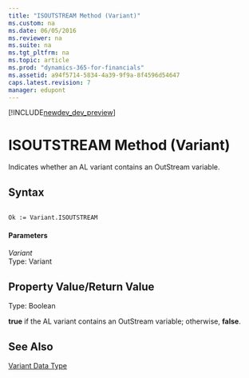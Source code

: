 ```yaml
---
title: "ISOUTSTREAM Method (Variant)"
ms.custom: na
ms.date: 06/05/2016
ms.reviewer: na
ms.suite: na
ms.tgt_pltfrm: na
ms.topic: article
ms.prod: "dynamics-365-for-financials"
ms.assetid: a94f5714-5834-4a39-9f9a-8f4596d54647
caps.latest.revision: 7
manager: edupont
---
```


[!INCLUDE[newdev_dev_preview](../includes/newdev_dev_preview.md)]

# ISOUTSTREAM Method (Variant)
Indicates whether an AL variant contains an OutStream variable.  
  
## Syntax  
  
```  
  
Ok := Variant.ISOUTSTREAM  
```  
  
#### Parameters  
 *Variant*  
 Type: Variant  
  
## Property Value/Return Value  
 Type: Boolean  
  
 **true** if the AL variant contains an OutStream variable; otherwise, **false**.  
  
## See Also  
 [Variant Data Type](../datatypes/devenv-Variant-Data-Type.md)